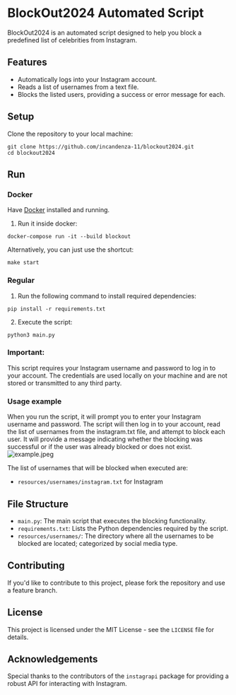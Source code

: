 # BlockOut2024 Automated Script

BlockOut2024 is an automated script designed to help you block a predefined list of celebrities from Instagram.

## Features

- Automatically logs into your Instagram account.
- Reads a list of usernames from a text file.
- Blocks the listed users, providing a success or error message for each.

## Setup

Clone the repository to your local machine:

```shell
git clone https://github.com/incandenza-11/blockout2024.git
cd blockout2024
```

## Run

### Docker

Have [Docker](https://docs.docker.com/desktop/install/windows-install/) installed and running.

1. Run it inside docker:

```shell
docker-compose run -it --build blockout
```

Alternatively, you can just use the shortcut:

```shell
make start
```

### Regular

1. Run the following command to install required dependencies:

```shell
pip install -r requirements.txt
```

2. Execute the script:
```shell 
python3 main.py
```

### **Important**:
This script requires your Instagram username and password to log in to your account. The credentials are used locally on your machine and are not stored or transmitted to any third party.

### Usage example
When you run the script, it will prompt you to enter your Instagram username and password. The script will then log in to your account, read the list of usernames from the instagram.txt file, and attempt to block each user. It will provide a message indicating whether the blocking was successful or if the user was already blocked or does not exist.
![example.jpeg](resources/example.jpeg)

The list of usernames that will be blocked when executed are:

- `resources/usernames/instagram.txt` for Instagram

## File Structure

- `main.py`: The main script that executes the blocking functionality.
- `requirements.txt`: Lists the Python dependencies required by the script.
- `resources/usernames/`: The directory where all the usernames to be blocked are located; categorized by social media type.

## Contributing

If you'd like to contribute to this project, please fork the repository and use a feature branch.

## License

This project is licensed under the MIT License - see the `LICENSE` file for details.

## Acknowledgements

Special thanks to the contributors of the `instagrapi` package for providing a robust API for interacting with Instagram.
